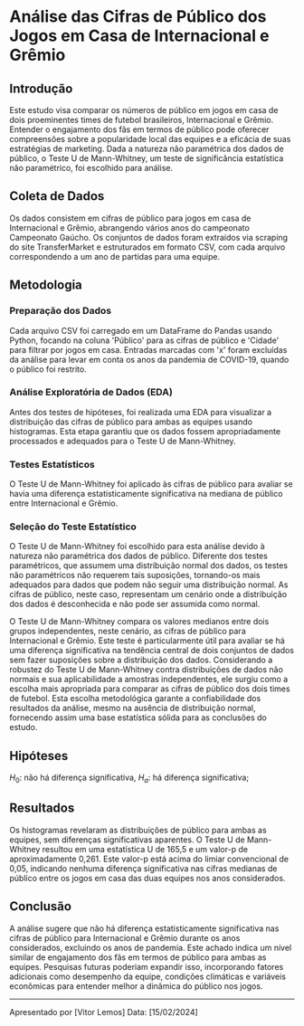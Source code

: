 # Análise das Cifras de Público dos Jogos em Casa de Internacional e Grêmio

## Introdução

Este estudo visa comparar os números de público em jogos em casa de dois proeminentes times de futebol brasileiros, Internacional e Grêmio. Entender o engajamento dos fãs em termos de público pode oferecer compreensões sobre a popularidade local das equipes e a eficácia de suas estratégias de marketing. Dada a natureza não paramétrica dos dados de público, o Teste U de Mann-Whitney, um teste de significância estatística não paramétrico, foi escolhido para análise.

## Coleta de Dados

Os dados consistem em cifras de público para jogos em casa de Internacional e Grêmio, abrangendo vários anos do campeonato Campeonato Gaúcho. Os conjuntos de dados foram extraídos via scraping do site TransferMarket e estruturados em formato CSV, com cada arquivo correspondendo a um ano de partidas para uma equipe.

## Metodologia

### Preparação dos Dados

Cada arquivo CSV foi carregado em um DataFrame do Pandas usando Python, focando na coluna 'Público' para as cifras de público e 'Cidade' para filtrar por jogos em casa. Entradas marcadas com 'x' foram excluídas da análise para levar em conta os anos da pandemia de COVID-19, quando o público foi restrito.

### Análise Exploratória de Dados (EDA)

Antes dos testes de hipóteses, foi realizada uma EDA para visualizar a distribuição das cifras de público para ambas as equipes usando histogramas. Esta etapa garantiu que os dados fossem apropriadamente processados e adequados para o Teste U de Mann-Whitney.

### Testes Estatísticos

O Teste U de Mann-Whitney foi aplicado às cifras de público para avaliar se havia uma diferença estatisticamente significativa na mediana de público entre Internacional e Grêmio.

### Seleção do Teste Estatístico

O Teste U de Mann-Whitney foi escolhido para esta análise devido à natureza não paramétrica dos dados de público. Diferente dos testes paramétricos, que assumem uma distribuição normal dos dados, os testes não paramétricos não requerem tais suposições, tornando-os mais adequados para dados que podem não seguir uma distribuição normal. As cifras de público, neste caso, representam um cenário onde a distribuição dos dados é desconhecida e não pode ser assumida como normal.

O Teste U de Mann-Whitney compara os valores medianos entre dois grupos independentes, neste cenário, as cifras de público para Internacional e Grêmio. Este teste é particularmente útil para avaliar se há uma diferença significativa na tendência central de dois conjuntos de dados sem fazer suposições sobre a distribuição dos dados. Considerando a robustez do Teste U de Mann-Whitney contra distribuições de dados não normais e sua aplicabilidade a amostras independentes, ele surgiu como a escolha mais apropriada para comparar as cifras de público dos dois times de futebol. Esta escolha metodológica garante a confiabilidade dos resultados da análise, mesmo na ausência de distribuição normal, fornecendo assim uma base estatística sólida para as conclusões do estudo.

## Hipóteses
$H_0$: não há diferença significativa, $H_a$: há diferença significativa;

## Resultados

Os histogramas revelaram as distribuições de público para ambas as equipes, sem diferenças significativas aparentes. O Teste U de Mann-Whitney resultou em uma estatística U de 165,5 e um valor-p de aproximadamente 0,261. Este valor-p está acima do limiar convencional de 0,05, indicando nenhuma diferença significativa nas cifras medianas de público entre os jogos em casa das duas equipes nos anos considerados.

## Conclusão

A análise sugere que não há diferença estatisticamente significativa nas cifras de público para Internacional e Grêmio durante os anos considerados, excluindo os anos de pandemia. Este achado indica um nível similar de engajamento dos fãs em termos de público para ambas as equipes. Pesquisas futuras poderiam expandir isso, incorporando fatores adicionais como desempenho da equipe, condições climáticas e variáveis econômicas para entender melhor a dinâmica do público nos jogos.

---

Apresentado por [Vitor Lemos]
Data: [15/02/2024]